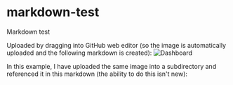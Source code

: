 # markdown-test
Markdown test

Uploaded by dragging into GitHub web editor (so the image is automatically uploaded and the following markdown is created):
![Dashboard](https://user-images.githubusercontent.com/4710174/155334519-87dabc32-b887-4eb9-8d75-1c732f167112.svg)

In this example, I have uploaded the same image into a subdirectory and referenced it in this markdown (the ability to do this isn't new):


